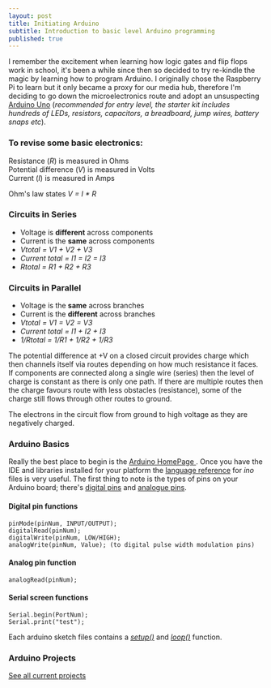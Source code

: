 ```yaml
---
layout: post
title: Initiating Arduino
subtitle: Introduction to basic level Arduino programming
published: true
---
```


I remember the excitement when learning how logic gates and flip flops work in school, it's been a while since then so decided to try re-kindle the magic by learning how to program Arduino. I originally chose the Raspberry Pi to learn but it only became a proxy for our media hub, therefore I'm deciding to go down the microelectronics route and adopt an unsuspecting [Arduino Uno](https://www.arduino.cc/en/Main/ArduinoStarterKit) (_recommended for entry level, the starter kit includes hundreds of LEDs, resistors, capacitors, a breadboard, jump wires, battery snaps etc_).

### To revise some basic electronics:

Resistance (_R_) is measured in Ohms  
Potential difference (_V_) is measured in Volts  
Current (_I_) is measured in Amps

Ohm's law states _V = I * R_ 

### Circuits in Series

* Voltage is **different** across components
* Current is the **same** across components
* _Vtotal = V1 + V2 + V3_  
* _Current total = I1 = I2 = I3_  
* _Rtotal = R1 + R2 + R3_

### Circuits in  Parallel

* Voltage is the **same** across branches
* Current is the **different** across branches
* _Vtotal = V1 = V2 = V3_  
* _Current total = I1 + I2 + I3_  
* _1/Rtotal = 1/R1 + 1/R2 + 1/R3_

The potential difference at +V on a closed circuit provides charge which then channels itself via routes depending on how much resistance it faces. If components are connected along a single wire (series) then the level of charge is constant as there is only one path. If there are multiple routes then the charge favours route with less obstacles (resistance), some of the charge still flows through other routes to ground.

The electrons in the circuit flow from ground to high voltage as they are negatively charged.

### Arduino Basics

Really the best place to begin is the [Arduino HomePage ](https://www.arduino.cc/en/Guide/HomePage). Once you have the IDE and libraries installed for your platform the [language reference](https://www.arduino.cc/en/Reference/HomePage) for _ino_ files is very useful. The first thing to note is the types of pins on your Arduino board; there's [digital pins](https://www.arduino.cc/en/Tutorial/DigitalPins) and [analogue pins](https://www.arduino.cc/en/Tutorial/AnalogInputPins).

#### Digital pin functions
~~~
pinMode(pinNum, INPUT/OUTPUT);  
digitalRead(pinNum);  
digitalWrite(pinNum, LOW/HIGH);  
analogWrite(pinNum, Value); (to digital pulse width modulation pins)
~~~

#### Analog pin function
~~~
analogRead(pinNum);  
~~~

#### Serial screen functions
~~~
Serial.begin(PortNum);  
Serial.print("test");
~~~

Each arduino sketch files contains a [_setup()_](https://www.arduino.cc/en/Reference/setup) and [_loop()_](https://www.arduino.cc/en/Reference/Loop) function.

### Arduino Projects

[See all current projects](https://blog.murraywynnes.com/arduino-projects/)
